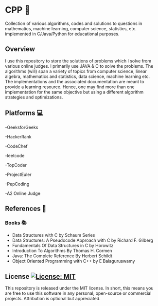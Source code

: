 # CPP :dart:

Collection of various algorithms, codes and solutions to questions in mathematics, machine learning, computer science, statistics, etc. implemented in C/Java/Python for educational purposes.
## Overview

I use this repository to store the solutions of problems which I solve from various online judges. I primarily use JAVA & C to solve the problems.
The algorithms (will) span a variety of topics from computer science, linear algebra, mathematics and statistics, data science, machine learning etc.
The implementations and the associated documentation are meant to provide a learning resource. 
Hence, one may find more than one implementation for the same objective but using a different algorithm strategies and optimizations.

## Platforms :computer:

-GeeksforGeeks

-HackerRank

-CodeChef

-leetcode

-TopCoder

-ProjectEuler

-PepCoding

-A2 Online Judge

## References :scroll:
### Books :books:

- Data Structures with C by Schaum Series
- Data Structures: A Pseudocode Approach with C by Richard F. Gilberg
- Fundamentals Of Data Structures in C by Horowitz
- Introduction To Algorithms By Thomas H. Cormen
- Java: The Complete Reference By Herbert Schildt
- Object Oriented Programming with C++ by E Balaguruswamy

## License [![License: MIT](https://img.shields.io/badge/License-MIT-yellow.svg)](https://opensource.org/licenses/MIT)
This repository is released under the MIT license. In short, this means you are free to use this software in any personal, open-source or commercial projects. Attribution is optional but appreciated.

